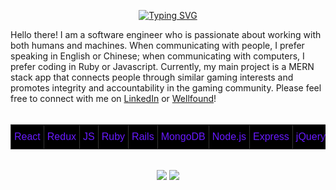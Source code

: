 <p align="center">
  <a href="https://git.io/typing-svg"><img src="https://readme-typing-svg.demolab.com?font=Fira+Code&size=18&duration=3500&pause=800&color=681AFF&background=000000&center=true&vCenter=true&width=500&lines=hi%2C+my+name+is+gary;i+am+a+full+stack+developer;thanks+for+visiting!" alt="Typing SVG" /></a>
</p>

<div background-color="000000" color="681AFF">
  Hello there! I am a software engineer who is passionate about working with both humans and machines. When communicating with people, I prefer speaking in English or Chinese; when communicating with computers, I prefer coding in Ruby or Javascript. Currently, my main project is a MERN stack app that connects people through similar gaming interests and promotes integrity and accountability in the gaming community. Please feel free to connect with me on <a href="https://www.linkedin.com/in/garyhor65/">LinkedIn</a> or <a href="https://wellfound.com/u/gary-hor-1">Wellfound</a>!
</div>

<br />
<style type="text/css">
.tg  {border-collapse:collapse;border-spacing:0;}
.tg td{border-color:black;border-style:solid;border-width:1px;font-family:Arial, sans-serif;font-size:14px;
  overflow:hidden;padding:10px 5px;word-break:normal;}
.tg th{border-color:black;border-style:solid;border-width:1px;font-family:Arial, sans-serif;font-size:14px;
  font-weight:normal;overflow:hidden;padding:10px 5px;word-break:normal;}
.tg .tg-9nfk{background-color:#000000;border-color:#343434;color:#681aff;font-family:Tahoma, Geneva, sans-serif !important;
  font-size:16px;text-align:left;vertical-align:top}
</style>
<table class="tg">
<thead>
  <tr>
    <td class="tg-9nfk">React</td>
    <td class="tg-9nfk">Redux</td>
    <td class="tg-9nfk">JS</td>
    <td class="tg-9nfk">Ruby</td>
    <td class="tg-9nfk">Rails</td>
    <td class="tg-9nfk">MongoDB</td>
    <td class="tg-9nfk">Node.js</td>
    <td class="tg-9nfk">Express</td>
    <td class="tg-9nfk">jQuery</td>
    <td class="tg-9nfk">SQL</td>
    <td class="tg-9nfk">HTML</td>
    <td class="tg-9nfk">CSS</td>
    <td class="tg-9nfk">SASS</td>
    <td class="tg-9nfk">D3</td>
    <td class="tg-9nfk">AWS</td>
  </tr>
</thead>
</table>

<br />

<div align="center">
    <img src="https://github-readme-stats.vercel.app/api?username=g-hor&hide_title=true&theme=midnight-purple&show_icons=true">
    <img src="https://github-readme-stats.vercel.app/api/top-langs/?username=g-hor&layout=compact&theme=midnight-purple">
</div>
